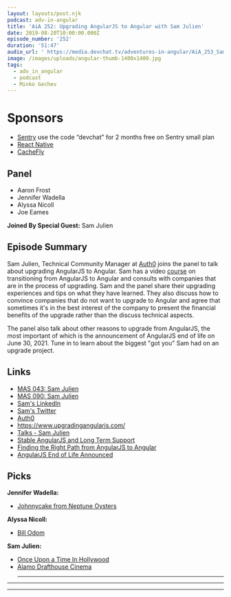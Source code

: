 ```yaml
---
layout: layouts/post.njk
podcast: adv-in-angular
title: 'AiA 252: Upgrading AngularJS to Angular with Sam Julien'
date: 2019-08-20T10:00:00.000Z
episode_number: '252'
duration: '51:47'
audio_url: ' https://media.devchat.tv/adventures-in-angular/AiA_253_Sam_Julien.mp3'
image: /images/uploads/angular-thumb-1400x1400.jpg
tags:
  - adv_in_angular
  - podcast
  - Minko Gechev
---
```

# Sponsors

* [Sentry](https://sentry.io/welcome/) use the code “devchat” for 2 months free on Sentry small plan
* [React Native](https://reactnativeradio.com/)
* [CacheFly](https://www.cachefly.com/)

## Panel

* Aaron Frost
* Jennifer Wadella
* Alyssa Nicoll
* Joe Eames

**Joined By Special Guest:** Sam Julien

## Episode Summary

Sam Julien, Technical Community Manager at [Auth0](https://auth0.com/) joins the panel to talk about upgrading AngularJS to Angular. Sam has a video [course](https://www.upgradingangularjs.com/) on transitioning from AngularJS to Angular and consults with companies that are in the process of upgrading. Sam and the panel share their upgrading experiences and tips on what they have learned. They also discuss how to convince companies that do not want to upgrade to Angular and agree that sometimes it's in the best interest of the company to present the financial benefits of the upgrade rather than the discuss technical aspects. 

The panel also talk about other reasons to upgrade from AngularJS, the most important of which is the announcement of AngularJS end of life on June 30, 2021. Tune in to learn about the biggest "got you" Sam had on an upgrade project.

## Links

* [MAS 043: Sam Julien](https://devchat.tv/my-angular-story/mas-043-sam-julien/)
* [MAS 090: Sam Julien](https://devchat.tv/my-angular-story/mas-090-sam-julien/)
* [Sam's LinkedIn](https://www.linkedin.com/in/samjulien/)
* [Sam's Twitter](https://twitter.com/samjulien?lang=en)
* [Auth0](https://auth0.com/) 
* <https://www.upgradingangularjs.com/>
* [Talks - Sam Julien](www.samjulien.com/talks/)
* [Stable AngularJS and Long Term Support](https://blog.angular.io/stable-angularjs-and-long-term-support-7e077635ee9c?gi=7316db8aafc9)
* [Finding the Right Path from AngularJS to Angular](https://www.youtube.com/watch?v=VAx2N5GSIqY)
* [AngularJS End of Life Announced](<AngularJS End of Life Announced>)

## Picks

**Jennifer Wadella:**

* [Johnnycake from Neptune Oysters](https://www.tripadvisor.com.tr/ShowUserReviews-g60745-d535627-r437273301-Neptune_Oyster-Boston_Massachusetts.html)

**Alyssa Nicoll:**

* [Bill Odom](https://twitter.com/wnodom?lang=en)

**Sam Julien:**

* [Once Upon a Time In Hollywood](https://www.imdb.com/title/tt7131622/)
* [Alamo Drafthouse Cinema](https://drafthouse.com/)
  ****

- - -

- - -
